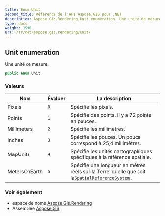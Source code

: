 ```yaml
---
title: Enum Unit
second_title: Référence de l'API Aspose.GIS pour .NET
description: Aspose.Gis.Rendering.Unit énumération. Une unité de mesure.
type: docs
weight: 1990
url: /fr/net/aspose.gis.rendering/unit/
---
```

## Unit enumeration

Une unité de mesure.

```csharp
public enum Unit
```

### Valeurs

| Nom | Évaluer | La description |
| --- | --- | --- |
| Pixels | `0` | Spécifie les pixels. |
| Points | `1` | Spécifie des points. Il y a 72 points en pouces. |
| Millimeters | `2` | Spécifie les millimètres. |
| Inches | `3` | Spécifie les pouces. Un pouce correspond à 25,4 millimètres. |
| MapUnits | `4` | Spécifie les unités cartographiques spécifiques à la référence spatiale. |
| MetersOnEarth | `5` | Spécifie une longueur en mètres réels sur la Terre, quelle que soit la[`SpatialReferenceSystem`](../map/spatialreferencesystem/) . |

### Voir également

* espace de noms [Aspose.Gis.Rendering](../../aspose.gis.rendering/)
* Assemblée [Aspose.GIS](../../)


